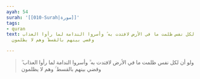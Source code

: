 ```yaml
---
ayah: 54
surah: '[[010-Surah|سورة]]'
tags:
- quran
text: ولو أن لكل نفس ظلمت ما في الأرض لافتدت به ۗ وأسروا الندامة لما رأوا العذاب ۖ
  وقضي بينهم بالقسط ۚ وهم لا يظلمون

---
```

> ولو أن لكل نفس ظلمت ما في الأرض لافتدت به ۗ وأسروا الندامة لما رأوا العذاب ۖ وقضي بينهم بالقسط ۚ وهم لا يظلمون
